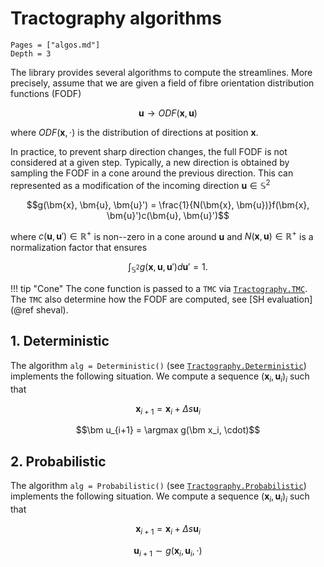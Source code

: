 # Tractography algorithms

```@contents
Pages = ["algos.md"]
Depth = 3
```

The library provides several algorithms to compute the streamlines. More precisely, assume that we are given a field of fibre orientation distribution functions (FODF) 

$$\bm u\to ODF(\bm x,\bm u)$$

where $ODF(\bm x,\cdot)$ is the distribution of directions at position $\bm x$.

In practice, to prevent sharp direction changes, the full FODF is not considered at a given step. Typically, a new direction is obtained by sampling the FODF in a cone around the previous direction.  This can represented as a modification of the incoming direction $\bm{u} \in \mathbb{S}^2$

$$g(\bm{x}, \bm{u}, \bm{u}') = \frac{1}{N(\bm{x}, \bm{u})}f(\bm{x}, \bm{u}')c(\bm{u}, \bm{u}')$$

where $c(\bm{u}, \bm{u}') \in \mathbb{R}^+$ is non--zero in a cone around $\bm{u}$ and $N(\bm{x}, \bm{u}) \in \mathbb{R}^+$ is a normalization factor that ensures

$$\int_{\mathbb{S}^2}g(\bm{x}, \bm{u}, \bm{u}')d\bm{u}' = 1.$$

!!! tip "Cone"
    The cone function is passed to a `TMC` via [`Tractography.TMC`](@ref). The `TMC` also determine how the FODF are computed, see [SH evaluation](@ref sheval).

## 1. Deterministic

The algorithm `alg = Deterministic()` (see [`Tractography.Deterministic`](@ref)) implements the following situation. We compute a sequence $(\bm x_i, \bm u_i)_i$ such that

$$\bm x_{i+1} = \bm x_i + \Delta s \bm u_i$$

$$\bm u_{i+1} = \argmax g(\bm x_i, \cdot)$$

## 2. Probabilistic

The algorithm `alg = Probabilistic()` (see [`Tractography.Probabilistic`](@ref)) implements the following situation. We compute a sequence $(\bm x_i, \bm u_i)_i$ such that

$$\bm x_{i+1} = \bm x_i + \Delta s \bm u_i$$

$$\bm u_{i+1} \sim g(\bm x_i, \bm u_i, \cdot)$$
